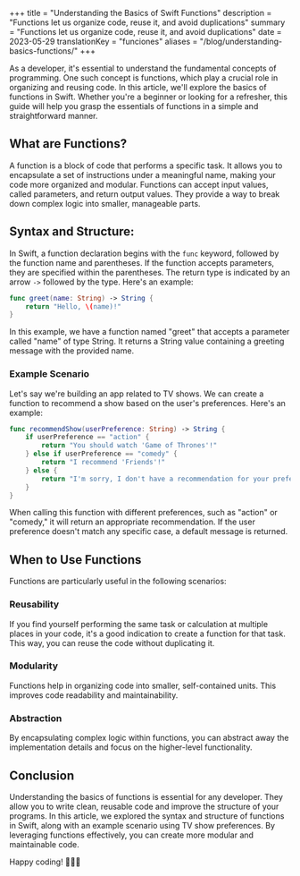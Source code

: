 +++
title = "Understanding the Basics of Swift Functions"
description = "Functions let us organize code, reuse it, and avoid duplications"
summary = "Functions let us organize code, reuse it, and avoid duplications"
date = 2023-05-29
translationKey = "funciones"
aliases = "/blog/understanding-basics-functions/"
+++

As a developer, it's essential to understand the fundamental concepts of programming. One such concept is functions, which play a crucial role in organizing and reusing code. In this article, we'll explore the basics of functions in Swift. Whether you're a beginner or looking for a refresher, this guide will help you grasp the essentials of functions in a simple and straightforward manner.

## What are Functions?
A function is a block of code that performs a specific task. It allows you to encapsulate a set of instructions under a meaningful name, making your code more organized and modular. Functions can accept input values, called parameters, and return output values. They provide a way to break down complex logic into smaller, manageable parts.

## Syntax and Structure:
In Swift, a function declaration begins with the `func` keyword, followed by the function name and parentheses. If the function accepts parameters, they are specified within the parentheses. The return type is indicated by an arrow `->` followed by the type. Here's an example:

```swift
func greet(name: String) -> String {
    return "Hello, \(name)!"
}
```

In this example, we have a function named "greet" that accepts a parameter called "name" of type String. It returns a String value containing a greeting message with the provided name.

### Example Scenario
Let's say we're building an app related to TV shows. We can create a function to recommend a show based on the user's preferences. Here's an example:

```swift
func recommendShow(userPreference: String) -> String {
    if userPreference == "action" {
        return "You should watch 'Game of Thrones'!"
    } else if userPreference == "comedy" {
        return "I recommend 'Friends'!"
    } else {
        return "I'm sorry, I don't have a recommendation for your preference."
    }
}
```
When calling this function with different preferences, such as "action" or "comedy," it will return an appropriate recommendation. If the user preference doesn't match any specific case, a default message is returned.

## When to Use Functions
Functions are particularly useful in the following scenarios:

### Reusability
If you find yourself performing the same task or calculation at multiple places in your code, it's a good indication to create a function for that task. This way, you can reuse the code without duplicating it.

### Modularity
Functions help in organizing code into smaller, self-contained units. This improves code readability and maintainability.

### Abstraction
By encapsulating complex logic within functions, you can abstract away the implementation details and focus on the higher-level functionality.

## Conclusion
Understanding the basics of functions is essential for any developer. They allow you to write clean, reusable code and improve the structure of your programs. In this article, we explored the syntax and structure of functions in Swift, along with an example scenario using TV show preferences. By leveraging functions effectively, you can create more modular and maintainable code. 

Happy coding! 👨🏻‍💻

